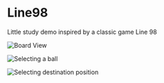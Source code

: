 # Line98

Little study demo inspired by a classic game Line 98

![Board View](https://github.com/glaphi/Line98/blob/master/ReadMe/board.PNG)

![Selecting a ball](https://github.com/glaphi/Line98/blob/master/ReadMe/selectedBall.PNG)

![Selecting destination position](https://github.com/glaphi/Line98/blob/master/ReadMe/selectedPosition.PNG)
